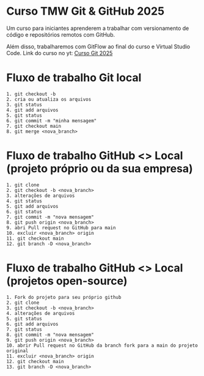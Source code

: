 # Curso TMW Git & GitHub 2025

Um curso para iniciantes aprenderem a trabalhar com versionamento de código e repositórios remotos com GitHub.

Além disso, trabalharemos com GitFlow ao final do curso e Virtual Studio Code.
Link do curso no yt:
[Curso Git 2025](https://youtube.com/@teomewhy)

# Fluxo de trabalho Git local

	1. git checkout -b
	2. cria ou atualiza os arquivos
	3. git status
	4. git add arquivos
	5. git status
	6. git commit -m "minha mensagem"
	7. git checkout main
	8. git merge <nova_branch>

# Fluxo de trabalho GitHub <> Local (projeto próprio ou da sua empresa)

	1. git clone
	2. git checkout -b <nova_branch>
	3. alterações de arquivos
	4. git status
	5. git add arquivos
	6. git status
	7. git commit -m "nova mensagem"
	8. git push origin <nova_branch>
	9. abri Pull request no GitHub para main
	10. excluir <nova_branch> origin
	11. git checkout main
	12. git branch -D <nova_branch>

# Fluxo de trabalho GitHub <> Local (projetos open-source)

	1. Fork do projeto para seu próprio github
	2. git clone
	3. git checkout -b <nova_branch>
	4. alterações de arquivos
	5. git status
	6. git add arquivos
	7. git status
	8. git commit -m "nova mensagem"
	9. git push origin <nova_branch>
	10. abrir Pull request no GitHub da branch fork para a main do projeto original
	11. excluir <nova_branch> origin
	12. git checkout main
	13. git branch -D <nova_branch>
